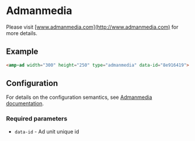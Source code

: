 <!---
Copyright 2017 The AMP HTML Authors. All Rights Reserved.

Licensed under the Apache License, Version 2.0 (the "License");
you may not use this file except in compliance with the License.
You may obtain a copy of the License at

      http://www.apache.org/licenses/LICENSE-2.0

Unless required by applicable law or agreed to in writing, software
distributed under the License is distributed on an "AS-IS" BASIS,
WITHOUT WARRANTIES OR CONDITIONS OF ANY KIND, either express or implied.
See the License for the specific language governing permissions and
limitations under the License.
-->

# Admanmedia

Please visit [www.admanmedia.com](http://www.admanmedia.com) for more details.

## Example

```html
<amp-ad width="300" height="250" type="admanmedia" data-id="8e916419"> </amp-ad>
```

## Configuration

For details on the configuration semantics, see
[Admanmedia documentation](http://www.admanmedia.com).

### Required parameters

- `data-id` - Ad unit unique id
